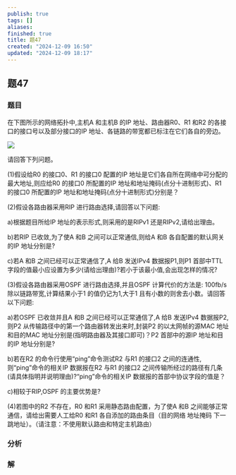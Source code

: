 ```yaml
---
publish: true
tags: []
aliases: 
finished: true
title: 题47
created: "2024-12-09 16:50"
updated: "2024-12-09 18:17"
---
```

## 题47
### 题目
在下图所示的网络拓扑中,主机A 和主机B 的IP 地址、路由器R0、R1 和R2 的各接口的接口号以及部分接口的IP 地址、各链路的带宽都已标注在它们各自的旁边。

![](https://img.hwenyi.live/202412100048232.webp)

请回答下列问题。

(1)假设给R0 的接口0、R1 的接口0 配置的IP 地址是它们各自所在网络中可分配的最大地址,则应给R0 的接口0 所配置的IP 地址和地址掩码(点分十进制形式)、R1 的接口0 所配置的IP 地址和地址掩码(点分十进制形式)分别是？

(2)假设各路由器采用RIP 进行路由选择,请回答以下问题:

a)根据题目所给IP 地址的表示形式,则采用的是RIPv1 还是RIPv2,请给出理由。

b)若RIP 已收敛,为了使A 和B 之间可以正常通信,则给A 和B 各自配置的默认网关的IP 地址分别是?

c)若A 和B 之间已经可以正常通信了,A 给B 发送IPv4 数据报P1,则P1 首部中TTL 字段的值最小应设置为多少(请给出理由)?若小于该最小值,会出现怎样的情况?

(3)假设各路由器采用OSPF 进行路由选择,并且OSPF 计算代价的方法是: $100\mathrm{{fb}/\mathrm{{s}}}$ 除以链路带宽,计算结果小于1 的值仍记为1,大于1 且有小数的则舍去小数。请回答以下问题:

a)若OSPF 已收敛并且A 和B 之间已经可以正常通信了,A 给B 发送IPv4 数据报P2,则P2 从传输路径中的第一个路由器转发出来时,封装P2 的以太网帧的源MAC 地址和目的MAC 地址分别是(指明路由器及其接口即可)？P2 首部中的源IP 地址和目的IP 地址分别是?

b)若在R2 的命令行使用“ping”命令测试R2 与R1 的接口2 之间的连通性,则“ping”命令的相关IP 数据报在R2 与R1 的接口2 之间传输所经过的路径有几条(请具体指明并说明理由)?“ping”命令的相关IP 数据报的首部中协议字段的值是？

c)相较于RIP,OSPF 的主要优势是?

(4)若图中的R2 不存在，R0 和R1 采用静态路由配置，为了使A 和B 之间能够正常通信，请给出需要人工给R0 和R1 各自添加的路由条目（目的网络 地址掩码 下一跳地址）。（请注意：不使用默认路由和特定主机路由）
### 分析

### 解